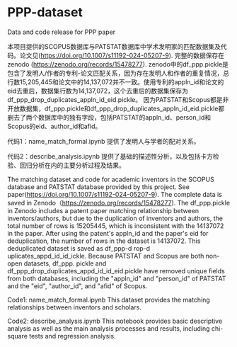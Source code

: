 # PPP-dataset
Data and code release for PPP paper

本项目提供的SCOPUS数据库与PATSTAT数据库中学术发明家的匹配数据集及代码。论文见(https://doi.org/10.1007/s11192-024-05207-9).
完整的数据保存在zenodo (https://zenodo.org/records/15478277).
zenodo中的df_ppp.pickle是包含了发明人/作者的专利-论文匹配关系，因为存在发明人和作者的重复情况，总行数15,205,445和论文中的14,137,072并不一致。使用专利的appln_id和论文的eid去重后，数据集行数为14,137,072，这个去重后的数据集保存为df_ppp_drop_duplicates_appln_id_eid.pickle。
因为PATSTAT和Scopus都是非开放数据集，df_ppp.pickle和df_ppp_drop_duplicates_appln_id_eid.pickle都删去了两个数据库中的独有字段，包括PATSTAT的appln_id、person_id和Scopus的eid、author_id和afid。

代码1：name_match_formal.ipynb
提供了发明人与学者的配对关系。


代码2：describe_analysis.ipynb
提供了基础的描述性分析，以及包括卡方检验、回归分析在内的主要分析过程及结果。


The matching dataset and code for academic inventors in the SCOPUS database and PATSTAT database provided by this project. See paper(https://doi.org/10.1007/s11192-024-05207-9). The complete data is saved in Zenodo（https://zenodo.org/records/15478277).
The df_ppp.pickle in Zenodo includes a patent paper matching relationship between inventors/authors, but due to the duplication of inventors and authors, the total number of rows is 15205445, which is inconsistent with the 14137072 in the paper.
After using the patent's appln_id and the paper's eid for deduplication, the number of rows in the dataset is 14137072. This deduplicated dataset is saved as df_ppp-d rop-d uplicates_appd_id_id_ickle.
Because PATSTAT and Scopus are both non-open datasets, df_ppp. pickle and df_ppp_drop_duplicates_appd_id_id_eid.pickle have removed unique fields from both databases, including the "appln_id" and "person_id" of PATSTAT and the "eid", "author_id", and "afid" of Scopus.

Code1: name_match_formal.ipynb
This dataset provides the matching relationships between inventors and scholars.

Code2: describe_analysis.ipynb
This notebook provides basic descriptive analysis as well as the main analysis processes and results, including chi-square tests and regression analysis.



